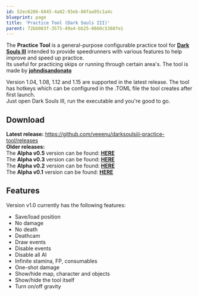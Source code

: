 ```yaml
---
id: 52ec6286-6845-4a82-93eb-86faa95c1a4c
blueprint: page
title: 'Practice Tool (Dark Souls III)'
parent: 72bb083f-3575-49a4-bb25-0660c5368fe1
---
```

The **Practice Tool** is a general-purpose configurable practice tool for **[Dark Souls III](/darksouls3)** intended to provide speedrunners with various features to help improve and speed up practice.\
Its useful for practicing skips or running through certain area's. The tool is made by **[johndisandonato](//twitch.tv/johndisandonato)**

Version 1.04, 1.08, 1.12 and 1.15 are supported in the latest release. The tool has hotkeys which can be configured in the .TOML file the tool creates after first launch.\
Just open Dark Souls III, run the executable and you're good to go.

## Download

**Latest release:** <https://github.com/veeenu/darksoulsiii-practice-tool/releases>\
**Older releases:**\
The **Alpha v0.5** version can be found: **[HERE](//github.com/veeenu/DarkSoulsIII-Mods/releases/download/0.0.5-alpha/PracticeTool.zip)**\
The **Alpha v0.3** version can be found: **[HERE](//github.com/veeenu/DarkSoulsIII-Mods/releases/download/0.0.3-alpha/PracTeleport.zip)**\
The **Alpha v0.2** version can be found: **[HERE](//github.com/veeenu/DarkSoulsIII-Mods/releases/download/0.0.2-alpha/PracTeleport.zip)**\
The **Alpha v0.1** version can be found: **[HERE](//github.com/veeenu/DarkSoulsIII-Mods/releases/download/0.0.1-alpha/PracTeleport.zip)**

## Features

Version v1.0 currently has the following features:

- Save/load position
- No damage
- No death
- Deathcam
- Draw events
- Disable events
- Disable all AI
- Infinite stamina, FP, consumables
- One-shot damage
- Show/hide map, character and objects
- Show/hide the tool itself
- Turn on/off gravity
